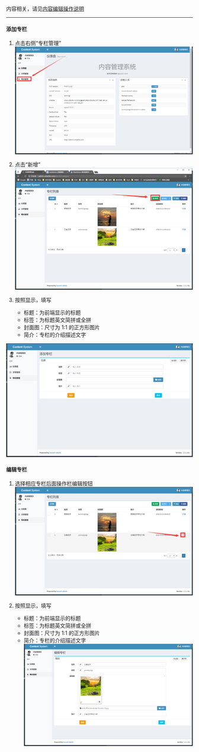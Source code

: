 
内容相关，请见[内容编辑操作说明](https://github.com/cnbattle/doc/blob/master/repository-1/%E5%86%85%E5%AE%B9%E7%BC%96%E8%BE%91%E6%93%8D%E4%BD%9C%E8%AF%B4%E6%98%8E.md)

---
#### 添加专栏

1. 点击右侧“专栏管理”
 ![](https://raw.githubusercontent.com/cnbattle/doc/master/repository-1/image/6.png)

1. 点击“新增”
 ![](https://raw.githubusercontent.com/cnbattle/doc/master/repository-1/image/7.png)
 
1. 按照显示，填写
   - 标题：为前端显示的标题
   - 标签：为标题英文简拼或全拼
   - 封面图：尺寸为 1:1 的正方形图片
   - 简介：专栏的介绍描述文字

 ![](https://raw.githubusercontent.com/cnbattle/doc/master/repository-1/image/8.png)

#### 编辑专栏
1. 选择相应专栏后面操作栏编辑按钮
  ![](https://raw.githubusercontent.com/cnbattle/doc/master/repository-1/image/9.png)
  
1. 按照显示，填写
   - 标题：为前端显示的标题
   - 标签：为标题英文简拼或全拼
   - 封面图：尺寸为 1:1 的正方形图片
   - 简介：专栏的介绍描述文字
  ![](https://raw.githubusercontent.com/cnbattle/doc/master/repository-1/image/10.png)